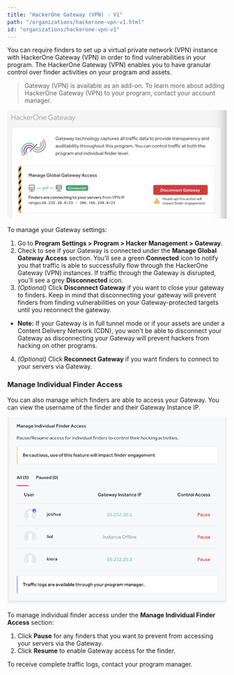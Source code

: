 ```yaml
---
title: "HackerOne Gateway (VPN) - V1"
path: "/organizations/hackerone-vpn-v1.html"
id: "organizations/hackerone-vpn-v1"
---
```


You can require finders to set up a virtual private network (VPN) instance with HackerOne Gateway (VPN) in order to find vulnerabilities in your program. The HackerOne Gateway (VPN) enables you to have granular control over finder activities on your program and assets.

> Gateway (VPN) is available as an add-on. To learn more about adding HackerOne Gateway (VPN) to your program, contact your account manager.

![Gateway program UI](./images/gateway-1.png)

To manage your Gateway settings:
1. Go to **Program Settings > Program > Hacker Management > Gateway**.
2. Check to see if your Gateway is connected under the **Manage Global Gateway Access** section. You’ll see a green **Connected** icon to notify you that traffic is able to successfully flow through the HackerOne Gateway (VPN) instances. If traffic through the Gateway is disrupted, you’ll see a grey **Disconnected** icon.
3. *(Optional)* Click **Disconnect Gateway** if you want to close your gateway to finders. Keep in mind that disconnecting your gateway will prevent finders from finding vulnerabilities on your Gateway-protected targets until you reconnect the gateway.
<ul><li><b>Note:</b> If your Gateway is in full tunnel mode or if your assets are under a Content Delivery Network (CDN), you won't be able to disconnect your Gateway as disconnecting your Gateway will prevent hackers from hacking on other programs.</li></ul>

4. *(Optional)* Click **Reconnect Gateway** if you want finders to connect to your servers via Gateway.

### Manage Individual Finder Access
You can also manage which finders are able to access your Gateway. You can view the username of the finder and their Gateway Instance IP.

![UI for Manage Individual Finder Access](./images/gateway-2.png)

To manage individual finder access under the **Manage Individual Finder Access** section:
1. Click **Pause** for any finders that you want to prevent from accessing your servers via the Gateway.
2. Click **Resume** to enable Gateway access for the finder.

To receive complete traffic logs, contact your program manager.
